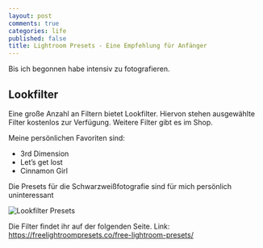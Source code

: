 ```yaml
---
layout: post
comments: true
categories: life
published: false
title: Lightroom Presets - Eine Empfehlung für Anfänger
---
```

Bis ich begonnen habe intensiv zu fotografieren.

## Lookfilter

Eine große Anzahl an Filtern bietet Lookfilter. Hiervon stehen ausgewählte Filter kostenlos zur Verfügung. Weitere Filter gibt es im Shop. 

Meine persönlichen Favoriten sind:
- 3rd Dimension
- Let’s get lost
- Cinnamon Girl

Die Presets für die Schwarzweißfotografie sind für mich persönlich uninteressant 
 
![Lookfilter Presets]({{site.baseurl}}/images/lookfilter.png)

Die Filter findet ihr auf der folgenden Seite.
Link: https://freelightroompresets.co/free-lightroom-presets/